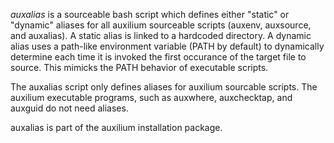 *auxalias* is a sourceable bash script which defines either "static" or
"dynamic" aliases for all auxilium sourceable scripts (auxenv, auxsource,
and auxalias). A static alias is linked to a hardcoded directory.
A dynamic alias uses a path-like environment variable (PATH by default)
to dynamically determine each time it is invoked the first occurance of
the target file to source. This mimicks the PATH behavior of executable
scripts.

The auxalias script only defines aliases for auxilium sourcable scripts.
The auxilium executable programs, such as auxwhere, auxchecktap, and
auxguid do not need aliases.

auxalias is part of the auxilium installation package.
